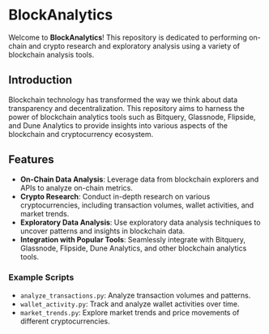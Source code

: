 # BlockAnalytics

Welcome to **BlockAnalytics**! This repository is dedicated to performing on-chain and crypto research and exploratory analysis using a variety of blockchain analysis tools. 



## Introduction

Blockchain technology has transformed the way we think about data transparency and decentralization. This repository aims to harness the power of blockchain analytics tools such as Bitquery, Glassnode, Flipside, and Dune Analytics to provide insights into various aspects of the blockchain and cryptocurrency ecosystem.

## Features

- **On-Chain Data Analysis**: Leverage data from blockchain explorers and APIs to analyze on-chain metrics.
- **Crypto Research**: Conduct in-depth research on various cryptocurrencies, including transaction volumes, wallet activities, and market trends.
- **Exploratory Data Analysis**: Use exploratory data analysis techniques to uncover patterns and insights in blockchain data.
- **Integration with Popular Tools**: Seamlessly integrate with Bitquery, Glassnode, Flipside, Dune Analytics, and other blockchain analytics tools.

### Example Scripts

- `analyze_transactions.py`: Analyze transaction volumes and patterns.
- `wallet_activity.py`: Track and analyze wallet activities over time.
- `market_trends.py`: Explore market trends and price movements of different cryptocurrencies.
